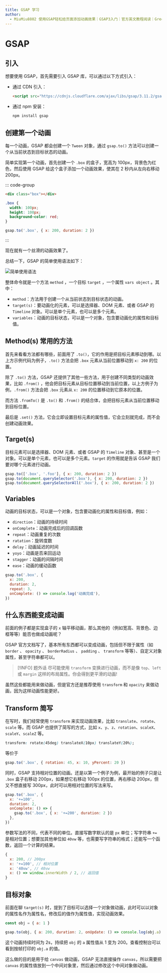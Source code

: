 ```yaml
---
title: GSAP 学习
author:
  - MiuMiu8802 使用GSAP轻松给页面添加动画效果｜GSAP3入门｜官方英文教程阅读｜GreenSock&https://www.bilibili.com/video/BV1724y1R76e
---
```


# GSAP

## 引入

想要使用 GSAP，首先需要引入 GSAP 库，可以通过以下方式引入：

- 通过 CDN 引入：

  ```html
  <script src="https://cdnjs.cloudflare.com/ajax/libs/gsap/3.11.2/gsap.min.js"></script>
  ```

- 通过 npm 安装：

  ```bash
  npm install gsap
  ```

## 创建第一个动画

每一个动画，GSAP 都会创建一个 `Tween` 对象，通过 `gsap.to()` 方法可以创建一个从当前状态到目标状态的动画。

简单实现第一个动画，首先创建一个 `.box` 的盒子，宽高为 100px，背景色为红色，然后使用 GSAP 给这个盒子添加一个动画效果，使其在 2 秒内从左向右移动 200px。

::: code-group

```html [HTML]
<div class="box"></div>
```

```css [CSS]
.box {
  width: 100px;
  height: 100px;
  background-color: red;
}
```

```javascript [JavaScript]
gsap.to('.box', { x: 200, duration: 2 })
```

:::

现在就有一个丝滑的动画效果了。

总结一下，GSAP 的简单使用语法如下：

![简单使用语法](https://pic1.imgdb.cn/item/68d9fce8c5157e1a8842b227.png)

整体命令就是一个方法 `method` ，一个目标 `target` ，一个属性 `vars object` 。其中：

- `method`：方法用于创建一个从当前状态到目标状态的动画。
- `target(s)`：要动画化的元素，可以是选择器、DOM 元素、或者 GSAP 的 `Timeline` 对象。可以是单个元素，也可以是多个元素。
- `variables`：动画的目标状态，可以是一个对象，包含要动画化的属性和目标值。

## Method(s) 常用的方法

首先来看看方法都有哪些，前面用了 `.to()`，它的作用是把目标元素移动到哪。以上方示例代码为例子，`.to()` 方法会把 `.box` 元素从当前位置移动到 `x: 200` 的位置。

除了 `.to()` 方法，GSAP 还提供了其他一些方法，用于创建不同类型的动画效果，比如 `.from()` ，他会把目标元素从目标位置移动到当前位置，以上方例子为例，`.from()` 方法会把 `.box` 元素从 `x: 200` 的位置移动到它原本的位置。

而方法 `.fromTo()` 是 `.to()` 和 `.from()` 的结合体，会把目标元素从当前位置移动到目标位置。

最后是 `.set()` 方法，它会立即设置目标元素的属性值，它会立刻就完成，而不会创建动画效果。

## Target(s)

目标元素可以是选择器、DOM 元素、或者 GSAP 的 `Timeline` 对象、甚至是一个对象。可以是单个元素，也可以是多个元素。`target` 的作用就是告诉 GSAP 我们要对哪个元素进行动画。

```javascript
gsap.to(['.box', '.foo'], { x: 200, duration: 2 })
gsap.to(document.querySelector('.box'), { x: 200, duration: 2 })
gsap.to(document.querySelectorAll('.box'), { x: 200, duration: 2 })
```

## Variables

动画的目标状态，可以是一个对象，包含要动画化的属性和目标值，例如：

- `direction`：动画的持续时间
- `onComplete`：动画完成后的回调函数
- `repeat`：动画重复的次数
- `ratation`：旋转度数
- `delay`：动画延迟的时间
- `yoyo`：动画是否来回运动
- `stagger`：动画的间隔时间
- `ease`：动画的缓动函数

```javascript
gsap.to('.box', {
  x: 200,
  duration: 2,
  repeat: 3,
  onComplete: () => console.log('动画完成'),
})
```

## 什么东西能变成动画

前面的例子都是实现盒子的 `x` 轴平移动画，那么其他的（例如宽高、背景色、边框等等）能否也做成动画呢？

GSAP 官方文档写了，基本所有东西都可以变成动画，包括但不限于<word text="CSS" />属性（如 `border` 、 `opacity` 、 `borderRadius` 、 `padding` 、 `transform` 等等）、自定义对象属性，甚至字符串都可以。

> [!INFO] 题外话
> 尽可能使用 `transform` 变换进行动画，而不是像 `top`、`left` 或 `margin` 这样的布局属性。你会得到更平滑的动画!

虽然这些都能用来做动画，但是官方还是推荐使用 `transform` 和 `opacity` 来做动画，因为这样动画性能更好。

## Transform 简写

在写<word text="CSS" />时，我们经常使用 `transform` 来实现动画效果，比如 `translate`、`rotate`、`scale` 等。而 GSAP 也提供了简写的方式，比如 `x`、`y`、`z`、`rotation`、`scaleX`、`scaleY`、`scaleZ` 等。

```css
transform: rotate(45deg) translateX(10px) translateY(20%);
```

等价于

```js
gsap.to('.box', { rotation: 45, x: 10, yPercent: 20 })
```

同时，GSAP 支持相对位置的动画。还是以第一个例子为例，最开始的例子只是让 `.box` 盒子右移动 200px，如果想它右移动 100px 的位置，再右移动 200px，但又不想直接写 300px，此时可以用相对位置的写法来写。

```js
gsap.to('.box', {
  x: '+=100',
  duration: 2,
  onComplete: () => {
    gsap.to('.box', { x: '+=200', duration: 2 })
  },
})
```

参数写法的不同，代表不同的单位。直接写数字默认的是 `px` 单位；写字符串 `+=` 是相对位置；想要加其他单位如 `40vw` 等，也需要写字符串的格式；还能写一个函数，返回一个计算的结果。

```js
{
  x: 200, // 200px
  x: '+=100', // 相对位置
  x: '40vw', // 40vw
  x: () => window.innerWidth / 2, // 返回值
}
```

## 目标对象

前面在聊 `target(s)` 时，提到了目标可以选择一个对象做动画，此时可以以对象的属性名作为属性名，修改后的值作为属性值，实现动画效果。

```js
const obj = { a: 1 }

gsap.to(obj, { a: 200, duration: 2, onUpdate: () => console.log(obj.a) })
```

这个动画持续时间为 2s，持续把 `obj` 的 `a` 属性值从 1 变为 200。查看控制台可以看到按帧打印的 `obj.a` 的值。

这么做的目的是用于给 `canvas` 做动画，GSAP 无法直接操作 `canvas`，所以需要把 `canvas` 的属性值放到一个中间对象里，然后通过修改这个中间对象做动画。
